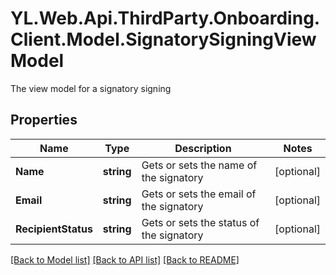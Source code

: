 # YL.Web.Api.ThirdParty.Onboarding.Client.Model.SignatorySigningViewModel
The view model for a signatory signing
## Properties

Name | Type | Description | Notes
------------ | ------------- | ------------- | -------------
**Name** | **string** | Gets or sets the name of the signatory | [optional] 
**Email** | **string** | Gets or sets the email of the signatory | [optional] 
**RecipientStatus** | **string** | Gets or sets the status of the signatory | [optional] 

[[Back to Model list]](../README.md#documentation-for-models) [[Back to API list]](../README.md#documentation-for-api-endpoints) [[Back to README]](../README.md)

